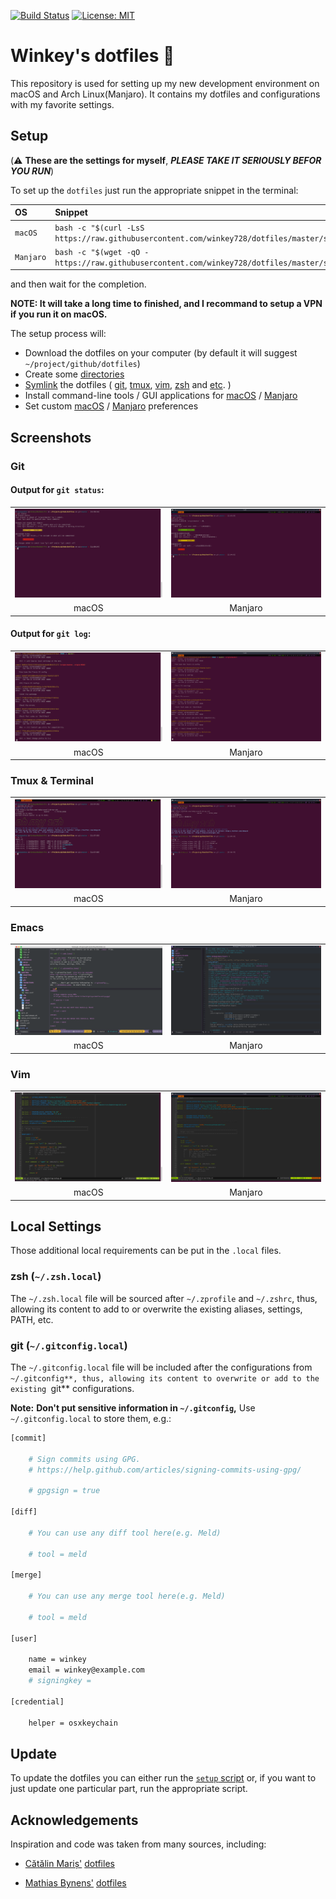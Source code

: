[![Build Status](https://travis-ci.org/winkey728/dotfiles.svg?branch=master)](https://travis-ci.org/winkey728/dotfiles)
[![License: MIT](https://img.shields.io/badge/License-MIT-yellow.svg)](https://opensource.org/licenses/MIT)

# Winkey's dotfiles :wrench:
This repository is used for setting up my new development environment on macOS and Arch Linux(Manjaro). It contains my dotfiles and configurations with my favorite settings.

## Setup
(:warning: __These are the settings for myself__, *__PLEASE TAKE IT SERIOUSLY BEFOR YOU RUN__*)

To set up the `dotfiles` just run the appropriate snippet in the
terminal:

| OS | Snippet |
|:---|:---|
| `macOS` | `bash -c "$(curl -LsS https://raw.githubusercontent.com/winkey728/dotfiles/master/src/bootstrap/setup.sh)"` |
| `Manjaro`     | `bash -c "$(wget -qO - https://raw.githubusercontent.com/winkey728/dotfiles/master/src/bootstrap/setup.sh)"` |

and then wait for the completion.

**NOTE: It will take a long time to finished, and I recommand to setup a VPN if you run it on macOS.**

The setup process will:

* Download the dotfiles on your computer (by default it will suggest `~/project/github/dotfiles`)
* Create some [directories](src/bootstrap/directories.sh)
* [Symlink](src/bootstrap/symbol_links.sh) the dotfiles (
  [git](src/symlinks/git),
  [tmux](src/symlinks/tmux),
  [vim](src/symlinks/vim),
  [zsh](src/symlinks/zsh)
  and [etc](src/symlinks).
)
* Install command-line tools / GUI applications for
  [macOS](src/installations/macos) /
  [Manjaro](src/installations/manjaro)
* Set custom
  [macOS](src/preferences/macos) /
  [Manjaro](src/preferences/manjaro)
preferences

## Screenshots

### Git

#### Output for `git status`:

<table>
    <tbody>
        <tr>
            <td>
                <img src="https://raw.githubusercontent.com/winkey728/dotfiles/master/screenshots/git-status-output-macos.png" alt="Output for git status on macOS" width="100%">
            </td>
            <td>
                <img src="https://raw.githubusercontent.com/winkey728/dotfiles/master/screenshots/git-status-output-manjaro.png" alt="Output for git status on Manjaro" width="100%">
            </td>
        </tr>
        <tr align="center">
            <td>macOS</td>
            <td>Manjaro</td>
        </td>
    </tbody>
</table>

#### Output for `git log`:

<table>
    <tbody>
        <tr>
            <td>
                <img src="https://raw.githubusercontent.com/winkey728/dotfiles/master/screenshots/git-log-output-macos.png" alt="Output for git status on macOS" width="100%">
            </td>
            <td>
                <img src="https://raw.githubusercontent.com/winkey728/dotfiles/master/screenshots/git-log-output-manjaro.png" alt="Output for git status on Manjaro" width="100%">
            </td>
        </tr>
        <tr align="center">
            <td>macOS</td>
            <td>Manjaro</td>
        </td>
    </tbody>
</table>

### Tmux & Terminal

<table>
    <tbody>
        <tr>
            <td>
                <img src="https://raw.githubusercontent.com/winkey728/dotfiles/master/screenshots/tmux-terminal-macos.png" alt="Output for git status on macOS" width="100%">
            </td>
            <td>
                <img src="https://raw.githubusercontent.com/winkey728/dotfiles/master/screenshots/tmux-terminal-manjaro.png" alt="Output for git status on Manjaro" width="100%">
            </td>
        </tr>
        <tr align="center">
            <td>macOS</td>
            <td>Manjaro</td>
        </td>
    </tbody>
</table>

### Emacs

<table>
    <tbody>
        <tr>
            <td>
                <img src="https://raw.githubusercontent.com/winkey728/dotfiles/master/screenshots/emacs-macos.png" alt="Output for git status on macOS" width="100%">
            </td>
            <td>
                <img src="https://raw.githubusercontent.com/winkey728/dotfiles/master/screenshots/emacs-manjaro.png" alt="Output for git status on Manjaro" width="100%">
            </td>
        </tr>
        <tr align="center">
            <td>macOS</td>
            <td>Manjaro</td>
        </td>
    </tbody>
</table>

### Vim

<table>
    <tbody>
        <tr>
            <td>
                <img src="https://raw.githubusercontent.com/winkey728/dotfiles/master/screenshots/vim-macos.png" alt="Output for git status on macOS" width="100%">
            </td>
            <td>
                <img src="https://raw.githubusercontent.com/winkey728/dotfiles/master/screenshots/vim-manjaro.png" alt="Output for git status on Manjaro" width="100%">
            </td>
        </tr>
        <tr align="center">
            <td>macOS</td>
            <td>Manjaro</td>
        </td>
    </tbody>
</table>

## Local Settings

Those additional local requirements can be put in the `.local` files.

### zsh (`~/.zsh.local`)

The `~/.zsh.local` file will be sourced after
`~/.zprofile` and `~/.zshrc`, thus, allowing
its content to add to or overwrite the
existing aliases, settings, PATH, etc.

### git (`~/.gitconfig.local`)

The `~/.gitconfig.local` file will be included
after the configurations from `~/.gitconfig**,
thus, allowing its content to overwrite or add
to the existing `git** configurations.

__Note:__ __Don't put sensitive information in `~/.gitconfig`,__
Use `~/.gitconfig.local` to store them, e.g.:

```bash
[commit]

    # Sign commits using GPG.
    # https://help.github.com/articles/signing-commits-using-gpg/

    # gpgsign = true

[diff]

    # You can use any diff tool here(e.g. Meld)

    # tool = meld

[merge]

    # You can use any merge tool here(e.g. Meld)

    # tool = meld

[user]

    name = winkey
    email = winkey@example.com
    # signingkey =

[credential]

    helper = osxkeychain
```

## Update

To update the dotfiles you can either run the [`setup`
script](src/bootstrap/setup.sh) or, if you want to just
update one particular part, run the appropriate script.


## Acknowledgements

Inspiration and code was taken from many sources, including:

* [Cătălin Mariș'](https://github.com/alrra)
  [dotfiles](https://github.com/alrra/dotfiles)

* [Mathias Bynens'](https://github.com/mathiasbynens)
  [dotfiles](https://github.com/mathiasbynens/dotfiles)

